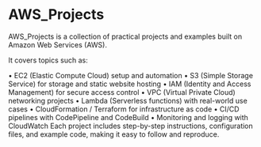 # AWS_Projects
AWS_Projects is a collection of practical projects and examples built on Amazon Web Services (AWS).

It covers topics such as:

•	EC2 (Elastic Compute Cloud) setup and automation
•	S3 (Simple Storage Service) for storage and static website hosting
•	IAM (Identity and Access Management) for secure access control
•	VPC (Virtual Private Cloud) networking projects
•	Lambda (Serverless functions) with real-world use cases
•	CloudFormation / Terraform for infrastructure as code
•	CI/CD pipelines with CodePipeline and CodeBuild
•	Monitoring and logging with CloudWatch
Each project includes step-by-step instructions, configuration files, and example code, making it easy to follow and reproduce.




